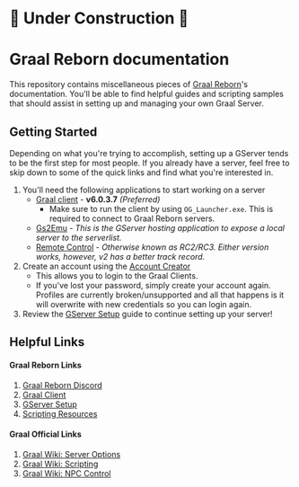 # :construction: Under Construction :construction:
# Graal Reborn documentation

This repository contains miscellaneous pieces of [Graal Reborn](https://graal.in/)'s documentation. You'll be able to find helpful guides and scripting samples that should assist in setting up and managing your own Graal Server.

## Getting Started

Depending on what you're trying to accomplish, setting up a GServer tends to be the first step for most people. If you already have a server, feel free to skip down to some of the quick links and find what you're interested in.

1. You'll need the following applications to start working on a server
    - [Graal client](https://github.com/cnnranderson/graal/releases/tag/v6.0.3.7-client) - **v6.0.3.7** *(Preferred)*
      - Make sure to run the client by using `OG_Launcher.exe`. This is required to connect to Graal Reborn servers.
    - [Gs2Emu](https://github.com/cnnranderson/graal/releases/tag/v3.0.6-gs2emu) - *This is the GServer hosting application to expose a local server to the serverlist.*
    - [Remote Control](https://github.com/cnnranderson/graal/releases/tag/v2-rc) - *Otherwise known as RC2/RC3. Either version works, however, v2 has a better track record.*
2. Create an account using the [Account Creator](https://graalserver.com/accountcreator.php)
    - This allows you to login to the Graal Clients.
    - If you've lost your password, simply create your account again. Profiles are currently broken/unsupported and all that happens is it will overwrite with new credentials so you can login again.
3. Review the [GServer Setup](/docs/gserver/gserver.md) guide to continue setting up your server!


## Helpful Links

#### Graal Reborn Links
1. [Graal Reborn Discord](https://discord.gg/jqEbHr8wHY)
2. [Graal Client](/docs/client/client.md)
3. [GServer Setup](/docs/gserver/gserver.md)
4. [Scripting Resources](/docs/resources/resources.md)

#### Graal Official Links
1. [Graal Wiki: Server Options](https://graalonline.net/index.php?title=Server_options)
2. [Graal Wiki: Scripting](https://graalonline.net/index.php?title=Creation/Dev/GScript)
3. [Graal Wiki: NPC Control](https://graalonline.net/index.php?title=Creation/Dev/Basics_of_NPC-Control)

